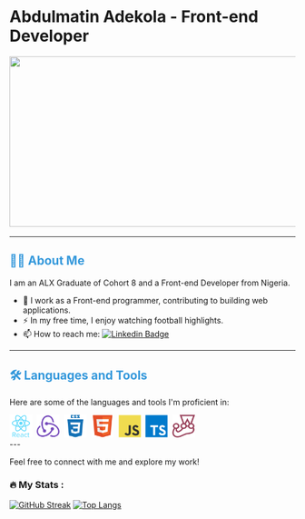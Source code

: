 # Abdulmatin Adekola - Front-end Developer

<div align="center">
  <img src="https://media.giphy.com/media/dWesBcTLavkZuG35MI/giphy.gif" width="600" height="300"/>
</div>

---

## <span style="color: #3498db">:man_technologist: About Me</span>
I am an ALX Graduate of Cohort 8 and a Front-end Developer from Nigeria.

- :telescope: I work as a Front-end programmer, contributing to building web applications.
- :zap: In my free time, I enjoy watching football highlights.
- :mailbox: How to reach me: [![Linkedin Badge](https://img.shields.io/badge/-banniroy-blue?style=flat&logo=Linkedin&logoColor=white)](https://www.linkedin.com/mwlite/in/abdulmatin-adekola-63a58a254)

---

## <span style="color: #3498db">:hammer_and_wrench: Languages and Tools</span>
Here are some of the languages and tools I'm proficient in:
<div>
<img src="https://github.com/devicons/devicon/blob/master/icons/react/react-original-wordmark.svg" title="React" alt="React" width="40" height="40"/>&nbsp;
<img src="https://github.com/devicons/devicon/blob/master/icons/redux/redux-original.svg" title="Redux" alt="Redux" width="40" height="40"/>&nbsp;
<img src="https://github.com/devicons/devicon/blob/master/icons/css3/css3-plain-wordmark.svg" title="CSS3" alt="CSS" width="40" height="40"/>&nbsp;
<img src="https://github.com/devicons/devicon/blob/master/icons/html5/html5-original.svg" title="HTML5" alt="HTML" width="40" height="40"/>&nbsp;
<img src="https://github.com/devicons/devicon/blob/master/icons/javascript/javascript-original.svg" title="JavaScript" alt="JavaScript" width="40" height="40"/>&nbsp;
<img src="https://github.com/devicons/devicon/blob/master/icons/typescript/typescript-original.svg" title="TypeScript" alt="TypeScript" width="40" height="40"/>&nbsp;
<img src="https://github.com/devicons/devicon/blob/master/icons/jest/jest-plain.svg" title="Jest" alt="Jest" width="40" height="40"/>&nbsp;
</div>
---


Feel free to connect with me and explore my work!

### :fire: My Stats :
[![GitHub Streak](http://github-readme-streak-stats.herokuapp.com?user=Banniroy&theme=dark&background=000000)](https://git.io/streak-stats)
[![Top Langs](https://github-readme-stats.vercel.app/api/top-langs/?username=Banniroy&layout=compact&theme=vision-friendly-dark)](https://github.com/anuraghazra/github-readme-stats)
